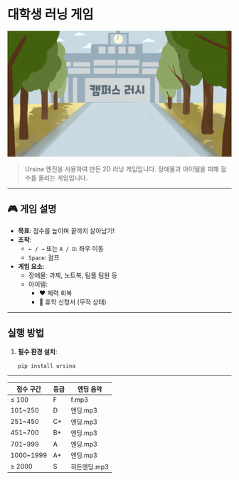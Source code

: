 # 대학생 러닝 게임

![게임 스크린샷](graphic/main.png)

> Ursina 엔진을 사용하여 만든 2D 러닝 게임입니다. 장애물과 아이템을 피해 점수를 올리는 게임입니다.

---

## 🎮 게임 설명

- **목표**: 점수를 높이며 끝까지 살아남기!
- **조작**:
  - `← / →` 또는 `A / D`: 좌우 이동
  - `Space`: 점프
- **게임 요소**:
  - 장애물: 과제, 노트북, 팀플 팀원 등
  - 아이템:
    - ❤️ 체력 회복
    - 📄 휴학 신청서 (무적 상태)

---

## 실행 방법

1. **필수 환경 설치**:
   ```bash
   pip install ursina


---

| 점수 구간      | 등급 | 엔딩 음악    |
| ---------- | -- | -------- |
| ≤ 100      | F  | f.mp3    |
| 101\~250   | D  | 엔딩.mp3   |
| 251\~450   | C+ | 엔딩.mp3   |
| 451\~700   | B+ | 엔딩.mp3   |
| 701\~999   | A  | 엔딩.mp3   |
| 1000\~1999 | A+ | 엔딩.mp3   |
| ≥ 2000     | S  | 히든엔딩.mp3 |



